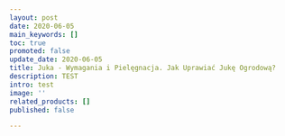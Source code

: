 ```yaml
---
layout: post
date: 2020-06-05
main_keywords: []
toc: true
promoted: false
update_date: 2020-06-05
title: Juka - Wymagania i Pielęgnacja. Jak Uprawiać Jukę Ogrodową?
description: TEST
intro: test
image: ''
related_products: []
published: false

---
```


